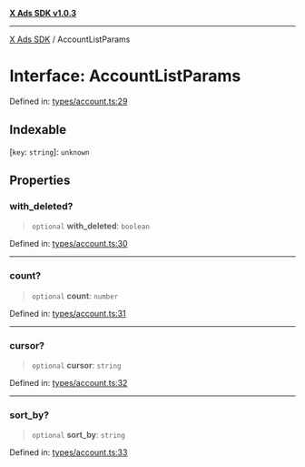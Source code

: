 [**X Ads SDK v1.0.3**](../README.md)

***

[X Ads SDK](../globals.md) / AccountListParams

# Interface: AccountListParams

Defined in: [types/account.ts:29](https://github.com/kage1020/x-ads-sdk/blob/main/src/types/account.ts#L29)

## Indexable

\[`key`: `string`\]: `unknown`

## Properties

### with\_deleted?

> `optional` **with\_deleted**: `boolean`

Defined in: [types/account.ts:30](https://github.com/kage1020/x-ads-sdk/blob/main/src/types/account.ts#L30)

***

### count?

> `optional` **count**: `number`

Defined in: [types/account.ts:31](https://github.com/kage1020/x-ads-sdk/blob/main/src/types/account.ts#L31)

***

### cursor?

> `optional` **cursor**: `string`

Defined in: [types/account.ts:32](https://github.com/kage1020/x-ads-sdk/blob/main/src/types/account.ts#L32)

***

### sort\_by?

> `optional` **sort\_by**: `string`

Defined in: [types/account.ts:33](https://github.com/kage1020/x-ads-sdk/blob/main/src/types/account.ts#L33)
